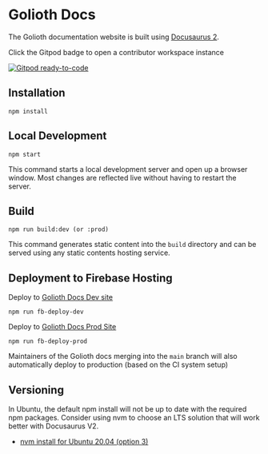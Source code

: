 # Golioth Docs

The Golioth documentation website is built using [Docusaurus 2](https://v2.docusaurus.io/).


Click the Gitpod badge to open a contributor workspace instance

[![Gitpod ready-to-code](https://img.shields.io/badge/Gitpod-ready--to--code-908a85?logo=gitpod)](https://gitpod.io/from-referrer/)

## Installation

```console
npm install
```

## Local Development

```console
npm start
```

This command starts a local development server and open up a browser window. Most changes are reflected live without having to restart the server.

## Build

```console
npm run build:dev (or :prod)
```

This command generates static content into the `build` directory and can be served using any static contents hosting service.

## Deployment to Firebase Hosting

Deploy to [Golioth Docs Dev site](https://docs.golioth.dev)

```console
npm run fb-deploy-dev
```

Deploy to [Golioth Docs Prod Site](https://docs.golioth.io)

```console
npm run fb-deploy-prod
```

Maintainers of the Golioth docs merging into the `main` branch will also automatically deploy to production (based on the CI system setup)
## Versioning

In Ubuntu, the default npm install will not be up to date with the required npm packages. Consider using nvm to choose an LTS solution that will work better with Docusaurus V2.

* [nvm install for Ubuntu 20.04 (option 3)](https://www.digitalocean.com/community/tutorials/how-to-install-node-js-on-ubuntu-20-04)
